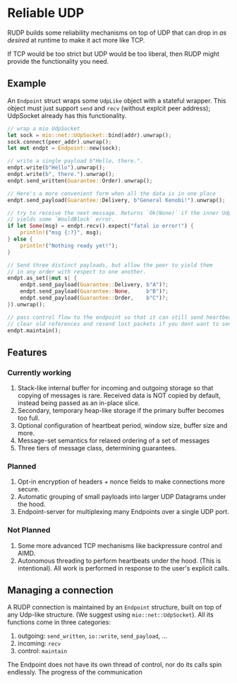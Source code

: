 # Reliable UDP
RUDP builds some reliability mechanisms on top of UDP that can drop in _as desired_
at runtime to make it act more like TCP.

If TCP would be too strict but UDP would be too liberal, then RUDP might 
provide the functionality you need.

## Example
An `Endpoint` struct wraps some `UdpLike` object with a stateful wrapper.
This object must just support `send` and `recv` (without explcit peer address); 
UdpSocket already has this functionality.

```rust
// wrap a mio UdpSocket
let sock = mio::net::UdpSocket::bind(addr).unwrap();
sock.connect(peer_addr).unwrap();
let mut endpt = Endpoint::new(sock);

// write a single payload b"Hello, there.".
endpt.write(b"Hello").unwrap();
endpt.write(b", there.").unwrap();
endpt.send_written(Guarantee::Order).unwrap();

// Here's a more convenient form when all the data is in one place
endpt.send_payload(Guarantee::Delivery, b"General Kenobi!").unwrap();

// try to receive the next message. Returns `Ok(None)` if the inner UdpLike
// yields some `WouldBlock` error.
if let Some(msg) = endpt.recv().expect("fatal io error!") {
	println!("msg {:?}", msg);
} else {
	println!("Nothing ready yet!");
}

// Send three distinct payloads, but allow the peer to yield them 
// in any order with respect to one another.
endpt.as_set(|mut s| {
	endpt.send_payload(Guarantee::Delivery, b"A")?;
	endpt.send_payload(Guarantee::None,     b"B")?;
	endpt.send_payload(Guarantee::Order,    b"C")?;
}).unwrap();

// pass control flow to the endpoint so that it can still send heartbeats,
// clear old references and resend lost packets if you dont want to send or recv.
endpt.maintain();
```

## Features

### Currently working
1. Stack-like internal buffer for incoming and outgoing storage so that copying of
messages is rare. Received data is NOT copied by default, instead being passed as
an in-place slice.
1. Secondary, temporary heap-like storage if the primary buffer becomes too full.
1. Optional configuration of heartbeat period, window size, buffer size and more.
1. Message-set semantics for relaxed ordering of a set of messages
1. Three tiers of message class, determining guarantees.

### Planned
1. Opt-in encryption of headers + nonce fields to make connections more secure.
1. Automatic grouping of small payloads into larger UDP Datagrams under the hood.
1. Endpoint-server for multiplexing many Endpoints over a single UDP port.

### Not Planned
1. Some more advanced TCP mechanisms like backpressure control and AIMD.
1. Autonomous threading to perform heartbeats under the hood. (This is intentional).
All work is performed in response to the user's explicit calls.

## Managing a connection
A RUDP connection is maintained by an `Endpoint` structure, built on top
of any Udp-like structure. (We suggest using `mio::net::UdpSocket`). 
All its functions come in three categories:
1. outgoing: `send_written`, `io::write`, `send_payload`, ...
1. incoming: `recv`
1. control: `maintain`

The Endpoint does not have its own thread of control, nor do its calls spin endlessly.
The progress of the communication